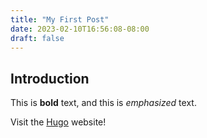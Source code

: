 ```yaml
---
title: "My First Post"
date: 2023-02-10T16:56:08-08:00
draft: false
---
```

## Introduction

This is **bold** text, and this is *emphasized* text.

Visit the [Hugo](https://gohugo.io) website!
